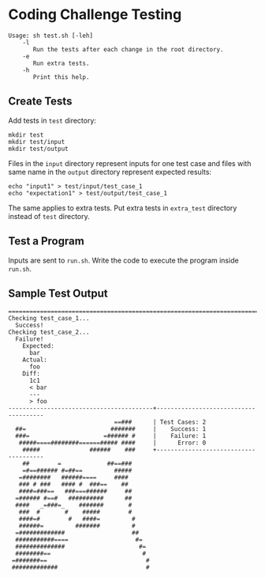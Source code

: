 # Coding Challenge Testing
```
Usage: sh test.sh [-leh]
    -l
       Run the tests after each change in the root directory.
    -e
       Run extra tests.
    -h
       Print this help.
```

## Create Tests
Add tests in `test` directory:
```
mkdir test
mkdir test/input
mkdir test/output
```
Files in the `input` directory represent inputs for one test case
and files with same name in the `output` directory represent expected results:
```
echo "input1" > test/input/test_case_1
echo "expectation1" > test/output/test_case_1
```
The same applies to extra tests. Put extra tests in `extra_test`
directory instead of `test` directory.

## Test a Program
Inputs are sent to `run.sh`. Write the code to execute the program inside
`run.sh`.

## Sample Test Output
```
================================================================================
Checking test_case_1...
  Success!
Checking test_case_2...
  Failure!
    Expected:
      bar
    Actual:
      foo
    Diff:
      1c1
      < bar
      ---
      > foo
-----------------------------------------+--------------------------------------
                              ==###      | Test Cases: 2
  ##=                        #######     |    Success: 1
  ###=                     =###### #     |    Failure: 1
   #####====########======##### ####     |      Error: 0
    #####              ######    ###     +--------------------------------------
    ##        =             ##==###
    =#==###### #=##==         #####
   =########   ######====     ####
   ### # ###   #### #  ###==    ##
   ####=###==   ###===######     ##
  =###### #==#   ##########      ##
  ####   _=###=_    #######       #
   ###  #       #    #####        #
   ####=#        #   ####=         #
   ######=         #######         #
  =#############                   ##
  ###########====                   #=
  ##############                     #=
  ########==                          #
 =#######==                            #
 #############                         #
```

